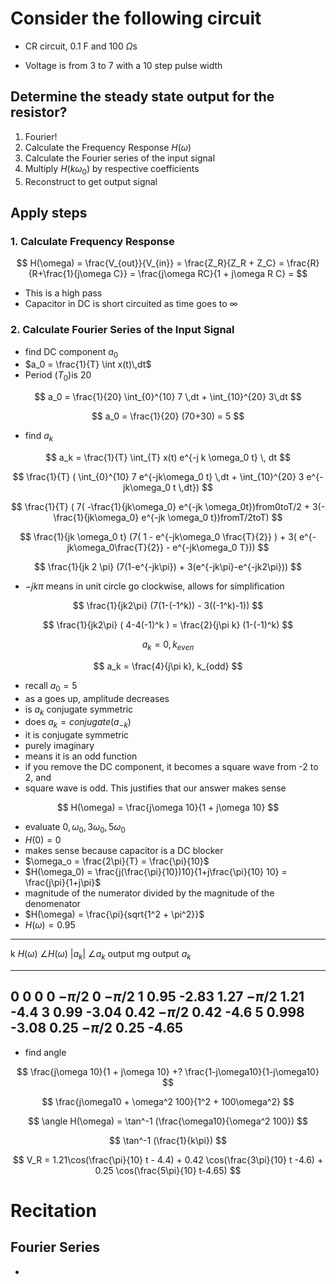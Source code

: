 # Consider the following circuit
* CR circuit, 0.1 F and 100 $\Omega$s

* Voltage is from 3 to 7 with a 10 step pulse width

## Determine the steady state output for the resistor?
1. Fourier!
2. Calculate the Frequency Response $H(\omega)$
3. Calculate the Fourier series of the input signal
4. Multiply $H(k\omega_0)$ by respective coefficients
5. Reconstruct to get output signal

## Apply steps

### 1. Calculate Frequency Response

$$
H(\omega) = \frac{V_{out}}{V_{in}} = \frac{Z_R}{Z_R + Z_C} = \frac{R}{R+\frac{1}{j\omega C}} = \frac{j\omega RC}{1 + j\omega R C} =
$$

* This is a high pass
* Capacitor in DC is short circuited as time goes to $\infty$

### 2. Calculate Fourier Series of the Input Signal
* find DC component $a_0$
* $a_0 = \frac{1}{T} \int x(t)\,dt$
* Period ($T_0$)is 20

$$
a_0 = \frac{1}{20} \int_{0}^{10} 7 \,dt + \int_{10}^{20} 3\,dt
$$

$$
a_0 = \frac{1}{20} (70+30) = 5
$$

* find $a_k$

$$
a_k = \frac{1}{T} \int_{T} x(t) e^{-j k \omega_0 t} \, dt
$$

$$
\frac{1}{T} ( \int_{0}^{10} 7 e^{-jk\omega_0 t} \,dt + \int_{10}^{20} 3 e^{-jk\omega_0 t \,dt})
$$

$$
\frac{1}{T} ( 7( -\frac{1}{jk\omega_0} e^{-jk \omega_0t})from0toT/2 + 3(- \frac{1}{jk\omega_0} e^{-jk \omega_0 t})fromT/2toT)
$$

$$
\frac{1}{jk \omega_0 t} (7( 1 - e^{-jk\omega_0 \frac{T}{2}} ) + 3( e^{-jk\omega_0\frac{T}{2}} - e^{-jk\omega_0 T}))
$$

$$
\frac{1}{jk 2 \pi} (7(1-e^{-jk\pi}) + 3(e^{-jk\pi}-e^{-jk2\pi}))
$$

* $-jk\pi$ means in unit circle go clockwise, allows for simplification

$$
\frac{1}{jk2\pi} (7(1-(-1^k)) - 3((-1^k)-1))
$$

$$
\frac{1}{jk2\pi} ( 4-4(-1)^k ) = \frac{2}{j\pi k} (1-(-1)^k)
$$

$$
a_k = 0, k_{even}
$$

$$
a_k = \frac{4}{j\pi k}, k_{odd}
$$

* recall $a_0 = 5$
* as a goes up, amplitude decreases
* is $a_k$ conjugate symmetric
* does $a_k=conjugate(a_{-k})$
* it is conjugate symmetric
* purely imaginary 
* means it is an odd function
* if you remove the DC component, it becomes a square wave from -2 to 2, and
* square wave is odd. This justifies that our answer makes sense

$$
H(\omega) = \frac{j\omega 10}{1 + j\omega 10}
$$

* evaluate $0, \omega_0, 3\omega_0, 5\omega_0$
* $H(0) = 0$
* makes sense because capacitor is a DC blocker
* $\omega_o = \frac{2\pi}{T} = \frac{\pi}{10}$
* $H(\omega_0) = \frac{j(\frac{\pi}{10})10}{1+j\frac{\pi}{10} 10} = \frac{j\pi}{1+j\pi}$
* magnitude of the numerator divided by the magnitude of the denomenator
* $H(\omega) = \frac{\pi}{sqrt{1^2 + \pi^2}}$
* $H(\omega) = 0.95$

------------------------------------------------------------------------------------------------------------
k		$H(\omega)$		$\angle H(\omega)$		$|a_k |$		$\angle a_k$		output mg		output $a_k$
--		-----------		------------------		--------		-----------			---------		------------
0		0				0						0				$-\pi/2$			0				$-\pi/2$
1		0.95			-2.83					1.27			$-\pi/2$			1.21			-4.4
3		0.99			-3.04					0.42			$-\pi/2$			0.42			-4.6
5		0.998			-3.08					0.25			$-\pi/2$			0.25			-4.65
------------------------------------------------------------------------------------------------------------


* find angle

$$
\frac{j\omega 10}{1 + j\omega 10} +? \frac{1-j\omega10}{1-j\omega10}
$$

$$
\frac{j\omega10 + \omega^2 100}{1^2 + 100\omega^2}
$$

$$
\angle H(\omega) = \tan^-1 (\frac{\omega10}{\omega^2 100})
$$

$$
\tan^-1 (\frac{1}{k\pi})
$$

$$
V_R = 1.21\cos(\frac{\pi}{10} t - 4.4) + 0.42 \cos(\frac{3\pi}{10} t -4.6) + 0.25 \cos(\frac{5\pi}{10} t-4.65)
$$

# Recitation

## Fourier Series
* 
